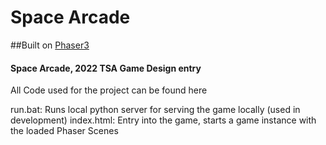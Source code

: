 # Space Arcade
##Built on [Phaser3](https://phaser.io/)

#### Space Arcade, 2022 TSA Game Design entry

All Code used for the project can be found here

run.bat: Runs local python server for serving the game locally (used in development)
index.html: Entry into the game, starts a game instance with the loaded Phaser Scenes
